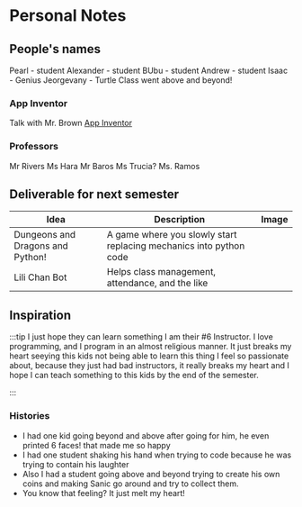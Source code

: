 # Personal Notes

## People's names

Pearl - student
Alexander - student
BUbu - student
Andrew - student
Isaac - Genius
Jeorgevany - Turtle Class went above and beyond!

### App Inventor
Talk with Mr. Brown
[App Inventor](https://appinventor.mit.edu/support/chromebooks#:~:text=Creating%20apps,-To%20create%20apps&text=Go%20to%20My%20Projects%20and,connected%20to%20your%20new%20app.)



### Professors

Mr Rivers
Ms Hara
Mr Baros
Ms Trucia?
Ms. Ramos

## Deliverable for next semester
| Idea                             | Description                                                        | Image |
| -------------------------------- | ------------------------------------------------------------------ | ----- |
| Dungeons and Dragons and Python! | A game where you slowly start replacing mechanics into python code |
| Lili Chan Bot                    | Helps class management, attendance, and the like                   |



## Inspiration

:::tip I just hope they can learn something
I am their #6 Instructor. I love programming, and I program in an almost religious manner. It just breaks my heart seeying this kids not being able to learn this thing I feel so passionate about, because they just had bad instructors, it really breaks my heart and I hope I can teach something to this kids by the end of the semester.

:::


### Histories
- I had one kid going beyond and above after going for him, he even printed 6 faces! that made me so happy
- I had one student shaking his hand when trying to code because he was trying to contain his laughter
- Also I had a student going above and beyond trying to create his own coins and making Sanic go around and try to collect them. 
- You know that feeling? It just melt my heart!




